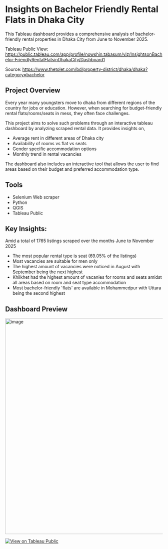 # Insights on Bachelor Friendly Rental Flats in Dhaka City
This Tableau dashboard provides a comprehensive analysis of bachelor-friendly rental properties in Dhaka City from June to November 2025.

Tableau Public View: https://public.tableau.com/app/profile/nowshin.tabasum/viz/InsightsonBachelor-FriendlyRentalFlatsinDhakaCity/Dashboard1

Source: https://www.thetolet.com/bd/property-district/dhaka/dhaka?category=bachelor

## Project Overview
Every year many youngsters move to dhaka from different regions of the country for jobs or education. However, when searching for budget-friendly rental flats/rooms/seats in mess, they often face challenges. 

This project aims to solve such problems through an interactive tableau dashboard by analyzing scraped rental data. It provides insights on,
- Average rent in different areas of Dhaka city 
- Availability of rooms vs flat vs seats
- Gender specific accommodation options
- Monthly trend in rental vacancies

The dashboard also includes an interactive tool that allows the user to find areas based on their budget and preferred accommodation type.

## Tools
- Selenium Web scraper
- Python
- QGIS 
- Tableau Public

## Key Insights:
Amid a total of 1765 listings scraped over the months June to November 2025
- The most popular rental type is seat (69.05% of the listings)
- Most vacancies are suitable for men only
- The highest amount of vacancies were noticed in August with September being the next highest 
- Khilkhet had the highest amount of vacanies for rooms and seats amidst all areas based on room and seat type accommodation
- Most bachelor-friendly 'flats' are available in Mohammedpur with Uttara being the second highest

## Dashboard Preview
<img width="1401" height="687" alt="image" src="https://github.com/user-attachments/assets/0d86af3a-6cc8-4555-8696-863af92159be" />



[![View on Tableau Public](https://img.shields.io/badge/View_Dashboard_on_Tableau_public-blue?logo=tableau&style=for-the-badge)](https://public.tableau.com/views/InsightsonBachelor-FriendlyRentalFlatsinDhakaCity/Dashboard1?:language=en-US&:sid=&:redirect=auth&:display_count=n&:origin=viz_share_link)







